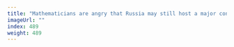 ```yaml
---
title: "Mathematicians are angry that Russia may still host a major conference"
imageUrl: ""
index: 489
weight: 489
---
```

